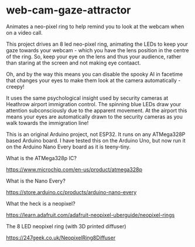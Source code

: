 # web-cam-gaze-attractor
Animates a neo-pixel ring to help remind you to look at the webcam when on a video call.

This project drives an 8 led neo-pixel ring, animating the LEDs to keep your gaze towards your webcam - which you have the lens position in the centre of the ring. So, keep your eye on the lens and thus your audience, rather than staring at the screen and not making eye contaact. 

Oh, and by the way this means you can disable the spooky AI in facetime that changes your eyes to make them look at the camera automatically - creepy!

It uses the same psychological insight used by security cameras at Heathrow airport immigration control. The spinning blue LEDs draw your attention subconsciously due to the apparent movement. At the airport this means your eyes are automatically drawn to the security cameras as you walk towards the immigration line!

This is an original Arduino project, not ESP32. It runs on any ATMega328P based Arduino board. I have tested this on the Arduino Uno, but now run it on the Arduino Nano Every board as it is teeny-tiny.

What is the ATMega328p IC?

https://www.microchip.com/en-us/product/atmega328p

What is the Nano Every?

https://store.arduino.cc/products/arduino-nano-every

What the heck is a neopixel?

https://learn.adafruit.com/adafruit-neopixel-uberguide/neopixel-rings

The 8 LED neopixel ring (with 3D printed diffuser)

https://247geek.co.uk/NeopixelRing8Diffuser

